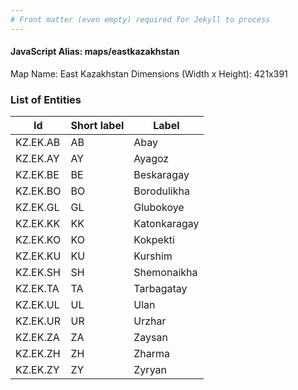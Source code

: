 ```yaml
---
# Front matter (even empty) required for Jekyll to process
---
```


#### JavaScript Alias: maps/eastkazakhstan

Map Name: East Kazakhstan
Dimensions (Width x Height): 421x391





### List of Entities

 Id | Short label | Label
---|---|---
KZ.EK.AB|AB|Abay
KZ.EK.AY|AY|Ayagoz
KZ.EK.BE|BE|Beskaragay
KZ.EK.BO|BO|Borodulikha
KZ.EK.GL|GL|Glubokoye
KZ.EK.KK|KK|Katonkaragay
KZ.EK.KO|KO|Kokpekti
KZ.EK.KU|KU|Kurshim
KZ.EK.SH|SH|Shemonaikha
KZ.EK.TA|TA|Tarbagatay
KZ.EK.UL|UL|Ulan
KZ.EK.UR|UR|Urzhar
KZ.EK.ZA|ZA|Zaysan
KZ.EK.ZH|ZH|Zharma
KZ.EK.ZY|ZY|Zyryan